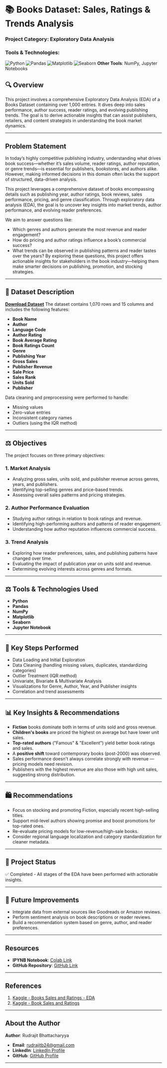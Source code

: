 # 📚 Books Dataset: Sales, Ratings & Trends Analysis

### **Project Category**: Exploratory Data Analysis  
### **Tools & Technologies**:  
![Python](https://img.shields.io/badge/Python-3670A0?style=for-the-badge&logo=python&logoColor=ffdd54) ![Pandas](https://img.shields.io/badge/Pandas-2C2D72?style=for-the-badge&logo=pandas&logoColor=white) ![Matplotlib](https://img.shields.io/badge/Matplotlib-3776AB?style=for-the-badge&logo=matplotlib&logoColor=white) ![Seaborn](https://img.shields.io/badge/Seaborn-43B02A?style=for-the-badge&logo=seaborn&logoColor=white)
**Other Tools**: NumPy, Jupyter Notebooks

## 🔍 Overview
This project involves a comprehensive Exploratory Data Analysis (EDA) of a Books Dataset containing over 1,000 entries. It dives deep into sales performance, author success, reader ratings, and evolving publishing trends. The goal is to derive actionable insights that can assist publishers, retailers, and content strategists in understanding the book market dynamics.

---

## Problem Statement

In today’s highly competitive publishing industry, understanding what drives book success—whether it’s sales volume, reader ratings, author reputation, or genre trends—is essential for publishers, bookstores, and authors alike. However, making informed decisions in this domain often lacks the support of structured, data-driven analysis.

This project leverages a comprehensive dataset of books encompassing details such as publishing year, author ratings, book reviews, sales performance, pricing, and genre classification. Through exploratory data analysis (EDA), the goal is to uncover key insights into market trends, author performance, and evolving reader preferences.

We aim to answer questions like:

- Which genres and authors generate the most revenue and reader engagement?
- How do pricing and author ratings influence a book’s commercial success?
- What trends can be observed in publishing patterns and reader tastes over the years?
By exploring these questions, this project offers actionable insights for stakeholders in the book industry—helping them make smarter decisions on publishing, promotion, and stocking strategies.

---

## 📂 Dataset Description
**[Download Dataset](https://drive.google.com/file/d/1gqETwP1m8mr_bLlpVir1BXxg-nbbKM0H/view?usp=sharing)**
The dataset contains 1,070 rows and 15 columns and includes the following features:

- **Book Name**
- **Author**
- **Language Code**
- **Author Rating**
- **Book Average Rating**
- **Book Ratings Count**
- **Genre**
- **Publishing Year**
- **Gross Sales**
- **Publisher Revenue**
- **Sale Price**
- **Sales Rank**
- **Units Sold**
- **Publisher**

Data cleaning and preprocessing were performed to handle:
- Missing values
- Zero-value entries
- Inconsistent category names
- Outliers (using the IQR method)

---

## ⚖️ Objectives
The project focuses on three primary objectives:

### 1. **Market Analysis**
- Analyzing gross sales, units sold, and publisher revenue across genres, years, and publishers.
- Identifying top-selling genres and price-based trends.
- Assessing overall sales patterns and pricing strategies.

### 2. **Author Performance Evaluation**
- Studying author ratings in relation to book ratings and revenue.
- Identifying high-performing authors and patterns of reader engagement.
- Understanding how author reputation influences commercial success.

### 3. **Trend Analysis**
- Exploring how reader preferences, sales, and publishing patterns have changed over time.
- Evaluating the impact of publication year on units sold and revenue.
- Determining evolving interests across genres and formats.

---

## ⚖️ Tools & Technologies Used
- **Python**
- **Pandas**
- **NumPy**
- **Matplotlib**
- **Seaborn**
- **Jupyter Notebook**

---

## 🔄 Key Steps Performed
- Data Loading and Initial Exploration
- Data Cleaning (handling missing values, duplicates, standardizing categories)
- Outlier Treatment (IQR method)
- Univariate, Bivariate & Multivariate Analysis
- Visualizations for Genre, Author, Year, and Publisher insights
- Correlation and trend assessments

---

## 📊 Key Insights & Recommendations
- **Fiction** books dominate both in terms of units sold and gross revenue.
- **Children's books** are priced the highest on average but have lower unit sales.
- **Top-rated authors** ("Famous" & "Excellent") yield better book ratings and sales.
- A **positive shift** toward contemporary books (post-2000) was observed.
- Sales performance doesn't always correlate strongly with revenue — pricing models need revision.
- Publishers with the highest revenue are also those with high unit sales, suggesting strong distribution.

---

## 🛍️ Recommendations
- Focus on stocking and promoting Fiction, especially recent high-selling titles.
- Support mid-level authors showing promise and boost promotions for top-rated ones.
- Re-evaluate pricing models for low-revenue/high-sale books.
- Consider regional language localization and category standardization for cleaner metadata.

---

## 💼 Project Status
✅ Completed - All stages of the EDA have been performed with actionable insights.

---

## 📅 Future Improvements
- Integrate data from external sources like Goodreads or Amazon reviews.
- Perform sentiment analysis on book descriptions or reader reviews.
- Build a recommendation system based on genre, author, and reader preferences.

---

## Resources

- **IPYNB Notebook**: [Colab Link](https://colab.research.google.com/drive/1qts71CzLuJIalFSmwJ3BOb3TB7cHmVAx?usp=sharing)  
- **GitHub Repository**: [GitHub Link](https://github.com/Rudrajit12/Book-Sales-Ratings) 

---

## References

1. [Kaggle - Books Sales and Ratings - EDA](https://www.kaggle.com/code/faresabbasai2022/books-sales-and-ratings-eda)
2. [Kaggle - Book Sales and Ratings](https://www.kaggle.com/datasets/thedevastator/books-sales-and-ratings)

---

## About the Author

**Author**: Rudrajit Bhattacharyya  

- **Email**: [rudrajitb24@gmail.com](mailto:rudrajitb24@gmail.com)  
- **LinkedIn**: [LinkedIn Profile](https://www.linkedin.com/in/rudrajitb/)  
- **GitHub**: [GitHub Profile](https://github.com/Rudrajit12)

---

